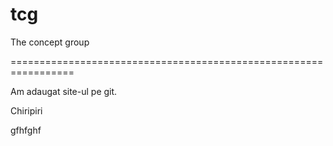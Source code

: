 # tcg
The concept group


=================================================================


Am adaugat site-ul pe git.


Chiripiri

gfhfghf
